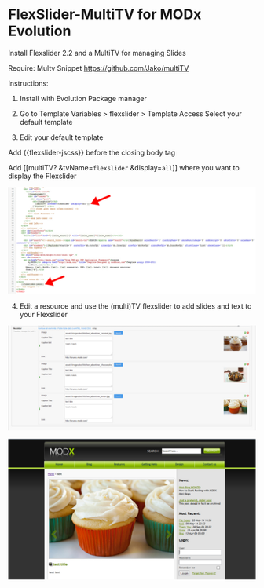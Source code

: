 FlexSlider-MultiTV for MODx Evolution
==================
Install Flexslider 2.2 and a MultiTV for managing Slides

Require: Multv Snippet https://github.com/Jako/multiTV

Instructions:

1) Install with Evolution Package manager 

2) Go to Template Variables > flexslider > Template Access
Select your default template

3) Edit your default template

Add {{flexslider-jscss}} before the closing body tag

Add [[multiTV? &tvName=`flexslider` &display=`all`]] where you want to display the Flexslider

![flexslider edit template](https://raw.githubusercontent.com/Nicola1971/FlexSlider-MultiTV/master/flextv-edit-template.jpg)


4) Edit a resource and use the (multi)TV flexslider to add slides and text to your Flexslider

![flexslider multitv](https://raw.githubusercontent.com/Nicola1971/FlexSlider-MultiTV/master/flextv-backend.jpg)


![frontend](https://raw.githubusercontent.com/Nicola1971/FlexSlider-MultiTV/master/flextv-front.jpg)
